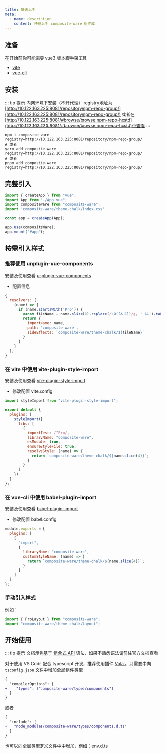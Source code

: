```yaml
---
title: 快速上手
meta:
  - name: description
    content: 快速上手 composite-ware 组件库
---
```


## 准备

在开始前你可能需要 vue3 版本脚手架工具

- [vite](https://vitejs.dev/)
- [vue-cli](https://cli.vuejs.org/zh/)

## 安装

::: tip 提示
内网环境下安装（不开代理）
registry地址为[http://10.122.163.225:8081/repository/npm-repo-group/](http://10.122.163.225:8081/repository/npm-repo-group/)
或者在[http://10.122.163.225:8081/#browse/browse:npm-repo-hostd](http://10.122.163.225:8081/#browse/browse:npm-repo-hostd)中查看
:::

``` shell
npm i composite-ware registry=http://10.122.163.225:8081/repository/npm-repo-group/
# 或者
yarn add composite-ware registry=http://10.122.163.225:8081/repository/npm-repo-group/
# 或者
pnpm add composite-ware registry=http://10.122.163.225:8081/repository/npm-repo-group/
```

## 完整引入

```js
import { createApp } from "vue";
import App from "./App.vue";
import compositeWare from "composite-ware";
import 'composite-ware/theme-chalk/index.css'

const app = createApp(App);

app.use(compositeWare);
app.mount("#app");
```

## 按需引入样式

### 推荐使用 unplugin-vue-components

安装及使用查看 [unplugin-vue-components](https://www.npmjs.com/package/unplugin-vue-components)

- 配置信息

```js
{
  resolvers: [
    (name) => {
      if (name.startsWith('Pro')) {
        const fileName = name.slice(3).replace(/\B([A-Z])/g, '-$1').toLocaleLowerCase()
        return {
          importName: name,
          path: 'composite-ware',
          sideEffects: `composite-ware/theme-chalk/${fileName}`
        }
      }
    }
  ],
}
```

### 在 vite 中使用 vite-plugin-style-import

安装及使用查看 [vite-plugin-style-import](https://www.npmjs.com/package/vite-plugin-style-import)

- 修改配置 vite.config

```js
import styleImport from "vite-plugin-style-import";

export default {
  plugins: [
    styleImport({
      libs: [
        {
          importTest: /^Pro/,
          libraryName: "composite-ware",
          esModule: true,
          ensureStyleFile: true,
          resolveStyle: (name) => {
            return `composite-ware/theme-chalk/${name.slice(4)}`;
          }
        }
      ]
    })
  ]
};
```

### 在 vue-cli 中使用 babel-plugin-import

安装及使用查看 [babel-plugin-import](https://www.npmjs.com/package/babel-plugin-import)

- 修改配置 babel.config

```js
module.exports = {
  plugins: [
    [
      "import",
      {
        libraryName: "composite-ware",
        customStyleName: (name) => {
          return `composite-ware/theme-chalk/${name.slice(4)}`;
        }
      }
    ]
  ]
};
```

### 手动引入样式

例如：

```js
import { ProLayout } from "composite-ware";
import "composite-ware/theme-chalk/layout";
```

## 开始使用

::: tip 提示
文档示例基于 [组合式 API](https://v3.cn.vuejs.org/guide/composition-api-introduction.html) 语法，如果不熟悉语法请前往官方文档查看

对于使用 VS Code 配合 typescript 开发，推荐使用插件 [Volar](https://marketplace.visualstudio.com/items?itemName=johnsoncodehk.volar)。只需要中向 `tsconfig.json` 文件中增加全局组件类型

```diff
{
  "compilerOptions": {
+    "types": ["composite-ware/types/components"]
  }
}
```

或者

```diff
{
  "include": [
+   "node_modules/composite-ware/types/components.d.ts"
  ]
}
```

也可以向全局类型定义文件中中增加，例如：env.d.ts
